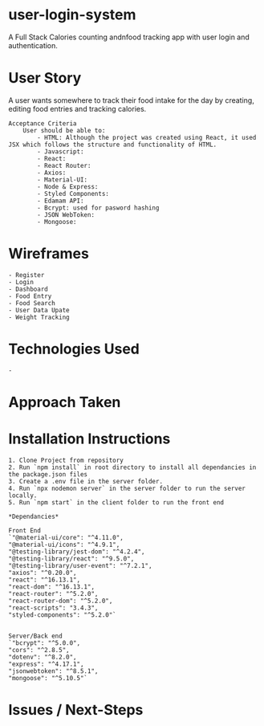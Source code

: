 # user-login-system

A Full Stack Calories counting andnfood tracking app with user login and authentication.

# User Story

A user wants somewhere to track their food intake for the day by creating, editing food entries and tracking calories.

    Acceptance Criteria
        User should be able to:
            - HTML: Although the project was created using React, it used JSX which follows the structure and functionality of HTML.
            - Javascript:
            - React:
            - React Router:
            - Axios:
            - Material-UI:
            - Node & Express:
            - Styled Components:
            - Edamam API:
            - Bcrypt: used for pasword hashing
            - JSON WebToken:
            - Mongoose:

# Wireframes

    - Register
    - Login
    - Dashboard
    - Food Entry
    - Food Search
    - User Data Upate
    - Weight Tracking

# Technologies Used

    -

# Approach Taken

# Installation Instructions

    1. Clone Project from repository
    2. Run `npm install` in root directory to install all dependancies in the package.json files
    3. Create a .env file in the server folder.
    4. Run `npx nodemon server` in the server folder to run the server locally.
    5. Run `npm start` in the client folder to run the front end

    *Dependancies*

    Front End
    `"@material-ui/core": "^4.11.0",
    "@material-ui/icons": "^4.9.1",
    "@testing-library/jest-dom": "^4.2.4",
    "@testing-library/react": "^9.5.0",
    "@testing-library/user-event": "^7.2.1",
    "axios": "^0.20.0",
    "react": "^16.13.1",
    "react-dom": "^16.13.1",
    "react-router": "^5.2.0",
    "react-router-dom": "^5.2.0",
    "react-scripts": "3.4.3",
    "styled-components": "^5.2.0"`


    Server/Back end
    `"bcrypt": "^5.0.0",
    "cors": "^2.8.5",
    "dotenv": "^8.2.0",
    "express": "^4.17.1",
    "jsonwebtoken": "^8.5.1",
    "mongoose": "^5.10.5"`

# Issues / Next-Steps
